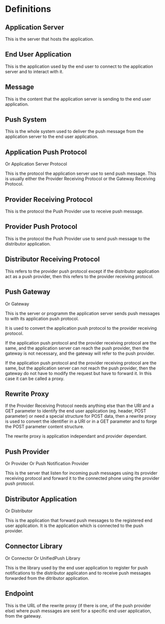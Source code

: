 # Definitions

## Application Server

This is the server that hosts the application.

## End User Application

This is the application used by the end user to connect to the application server and to interact with it.

## Message

This is the content that the application server is sending to the end user application.

## Push System

This is the whole system used to deliver the push message from the application server to the end user application.

## Application Push Protocol
Or Application Server Protocol

This is the protocol the application server use to send push message. This is usually either the Provider Receiving Protocol or the Gateway Receiving Protocol.

## Provider Receiving Protocol

This is the protocol the Push Provider use to receive push message.

## Provider Push Protocol

This is the protocol the Push Provider use to send push message to the distributor application.

## Distributor Receiving Protocol

This refers to the provider push protocol except if the distributor application act as a push provider, then this refers to the provider receiving protocol.

## Push Gateway
Or Gateway

This is the server or programm the application server sends push messages to with its application push protocol. 

It is used to convert the application push protocol to the provider receiving protocol. 

If the application push protocol and the provider receiving protocol are the same, and the application server can reach the push provider, then the gateway is not necessary, and the gateway will refer to the push provider.

If the application push protocol and the provider receiving protocol are the same, but the application server can not reach the push provider, then the gateway do not have to modify the request but have to forward it. In this case it can be called a proxy.

## Rewrite Proxy

If the Provider Receiving Protocol needs anything else than the URI and a GET parameter to identify the end user application (eg. header, POST parameter) or need a special structure for POST data, then a rewrite proxy is used to convert the identifier in a URI or in a GET parameter and to forge the POST parameter content structure.

The rewrite proxy is application independant and provider dependant.

## Push Provider
Or Provider
Or Push Notification Provider

This is the server that listen for incoming push messages using its provider receiving protocol and forward it to the connected phone using the provider push protocol.

## Distributor Application
Or Distributor

This is the application that forward push messages to the registered end user application. It is the application which is connected to the push provider.

## Connector Library
Or Connector
Or UnifiedPush Library

This is the library used by the end user application to register for push notifications to the distributor applicaton and to receive push messages forwarded from the ditributor application.

## Endpoint

This is the URL of the rewrite proxy (if there is one, of the push provider else) where push messages are sent for a specific end user application, from the gateway.

